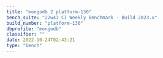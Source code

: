 ```yaml
---
title: "mongodb 2 platform-130"
bench_suite: "22w43 CI Weekly Benchmark - Build 2023.x"
build_number: "platform-130"
dbprofile: "mongodb"
classifier: ""
date: 2022-10-24T02:43:21
type: "bench"
---
```

